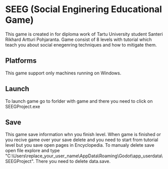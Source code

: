 # SEEG (Social Enginering Educational Game)

This game is created in for diploma work of Tartu University student Santeri Rikhard Artturi Pohjaranta. Game consist of 8 levels with tutorial which teach you about social enegenring techniques and how to mitigate them.

## Platforms

This game support only machines running on Windows.

## Launch

To launch game go to forlder with game and there you need to click on SEEGProject.exe

## Save

This game save information whn you finish level. When game is finished or you recive game over your save delete and you need to start from tutorial level but you save open pages in Encyclopedia. To manualy delete save open file explore and type "C:\Users\replace_your_user_name\AppData\Roaming\Godot\app_userdata\SEEGProject". There you need to delete data.save. 
